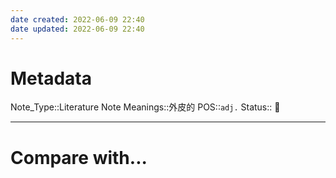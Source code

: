 ```yaml
---
date created: 2022-06-09 22:40
date updated: 2022-06-09 22:40
---
```


# Metadata

Note_Type::Literature Note
Meanings::外皮的
POS::`adj.`
Status:: 👶

---

# Compare with...
